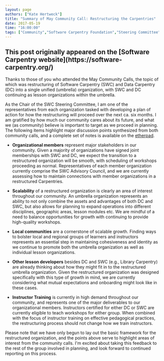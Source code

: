 ```yaml
---
layout: page
authors: ["Kate Hertweck"]
title: "Summary of May Community Call: Restructuring the Carpentries"
date: 2017-05-19
time: "16:00:00"
tags: ["Community","Software Carpentry Foundation","Steering Committee", "Software Carpentry"]
---
```


<h2>This post originally appeared on the [Software Carpentry website](https://software-carpentry.org/)</h2>

Thanks to those of you who attended the May Community Calls, the topic of which was 
restructuring of Software Carpentry (SWC) and Data Carpentry (DC) into a single unified 
(umbrella) organization, with SWC and DC continuing as lesson organizations within the 
umbrella.

As the Chair of the SWC Steering Committee, I am one of the representatives 
from each organization tasked with developing a plan of action for how the restructuring 
will proceed over the next ca. six months. I am gratified by how much our community cares 
about its future, and what we (as community) believe is important to target as we proceed 
in planning. The following items highlight major discussion points synthesized from both 
community calls, and a complete set of notes is available on the 
[etherpad](http://pad.software-carpentry.org/community-call-2017-05-18).

* **Organizational members** represent major stakeholders in our community. Given a 
majority of organizations have signed joint memberships with SWC and DC, we expect the 
transition to a restructured organization will be smooth, with scheduling of workshops 
proceeding as normal. Representatives of each member organization currently comprise the 
SWC Advisory Council, and we are currently assessing how to maintain connections with 
member organizations in a restructured Carpentries.

* **Scalability** of a restructured organization is clearly an area of interest throughout 
our community. An umbrella organization represents an ability to not only combine the 
assets and advantages of both DC and SWC, but also allows for planning to expand 
operations into different disciplines, geographic areas, lesson modules etc. We are 
mindful of a need to balance opportunities for growth with continuing to provide 
high-quality workshops.

* **Local communities** are a cornerstone of scalable growth. Finding ways to bolster 
local and regional groups of learners and instructors represents an essential step in 
maintaining cohesiveness and identity as we continue to promote both the umbrella 
organization as well as individual lesson organizations.

* **Other lesson developers** besides DC and SWC (e.g., Library Carpentry) are already 
thinking about how they might fit in to the restructured umbrella organization. Given the 
restructured organization was designed specifically with this type of growth in mind, we 
are currently considering what mutual expectations and onboarding might look like in these 
cases.

* **Instructor Training** is currently in high demand throughout our community, and 
represents one of the major deliverables to our organizational members. Instructors 
certified for either DC or SWC are currently eligible to teach workshops for either group. 
When combined with the focus of instructor training on effective pedagogical practices, 
the restructuring process should not change how we train instructors.

Please note that we have only begun to lay out the basic framework for the restructured 
organization, and the points above serve to highlight areas of interest from the community 
calls. I'm excited about taking this feedback to the rest of the group involved in 
planning, and look forward to continued reporting on this process.
